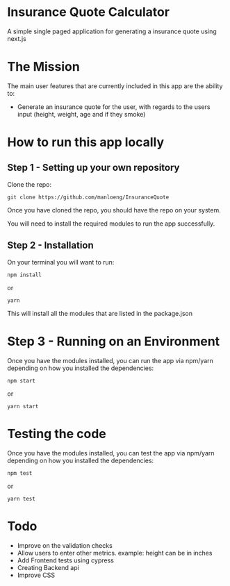 # Insurance Quote Calculator

A simple single paged application for generating a insurance quote using next.js

# The Mission

The main user features that are currently included in this app are the ability to:

- Generate an insurance quote for the user, with regards to the users input (height, weight, age and if they smoke)

# How to run this app locally

## Step 1 - Setting up your own repository

Clone the repo:

```
git clone https://github.com/manloeng/InsuranceQuote
```

Once you have cloned the repo, you should have the repo on your system.

You will need to install the required modules to run the app successfully.

## Step 2 - Installation

On your terminal you will want to run:

```
npm install
```

or

```
yarn
```

This will install all the modules that are listed in the package.json

# Step 3 - Running on an Environment

Once you have the modules installed, you can run the app via npm/yarn depending on how you installed the dependencies:

```
npm start
```

or

```
yarn start
```

# Testing the code

Once you have the modules installed, you can test the app via npm/yarn depending on how you installed the dependencies:

```
npm test
```

or

```
yarn test
```

# Todo

- Improve on the validation checks
- Allow users to enter other metrics. example: height can be in inches
- Add Frontend tests using cypress
- Creating Backend api
- Improve CSS
